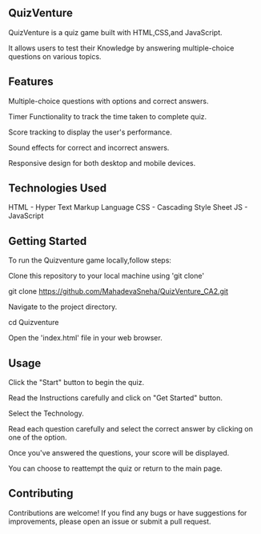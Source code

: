 QuizVenture
------------
QuizVenture is a quiz game built with HTML,CSS,and JavaScript.

It allows users to test their Knowledge by answering multiple-choice questions on various topics.

Features
--------
Multiple-choice questions with options and correct answers.

Timer Functionality to track the time taken to complete quiz.

Score tracking to display the user's performance.

Sound effects for correct and incorrect answers.

Responsive design for both desktop and mobile devices.

Technologies Used
-----------------
HTML - Hyper Text Markup Language CSS - Cascading Style Sheet JS - JavaScript

Getting Started
---------------
To run the Quizventure game locally,follow steps:

Clone this repository to your local machine using 'git clone'

git clone https://github.com/MahadevaSneha/QuizVenture_CA2.git

Navigate to the project directory.

cd Quizventure

Open the 'index.html' file in your web browser.

Usage
------
Click the "Start" button to begin the quiz.

Read the Instructions carefully and click on "Get Started" button.

Select the Technology.

Read each question carefully and select the correct answer by clicking on one of the option.

Once you've answered the questions, your score will be displayed.

You can choose to reattempt the quiz or return to the main page.

Contributing
------------
Contributions are welcome! If you find any bugs or have suggestions for improvements, please open an issue or submit a pull request.

